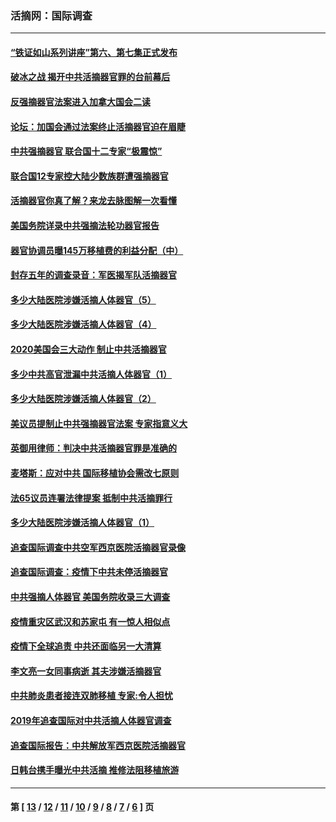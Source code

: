 ### 活摘网：国际调查
---
#### [“铁证如山系列讲座”第六、第七集正式发布](../../pages/nf5947/n13106287.md?09040430) 
#### [破冰之战 揭开中共活摘器官罪的台前幕后](../../pages/nf5947/n13082457.md?09040430) 
#### [反强摘器官法案进入加拿大国会二读](../../pages/nf5947/n13033450.md?09040430) 
#### [论坛：加国会通过法案终止活摘器官迫在眉睫](../../pages/nf5947/n13029839.md?09040430) 
#### [中共强摘器官 联合国十二专家“极震惊”](../../pages/nf5947/n13024313.md?09040430) 
#### [联合国12专家控大陆少数族群遭强摘器官](../../pages/nf5947/n13023877.md?09040430) 
#### [活摘器官你真了解？来龙去脉图解一次看懂](../../pages/nf5947/n13013820.md?09040430) 
#### [美国务院详录中共强摘法轮功器官报告](../../pages/nf5947/n12944519.md?09040430) 
#### [器官协调员曝145万移植费的利益分配（中）](../../pages/nf5947/n12894547.md?09040430) 
#### [封存五年的调查录音：军医揭军队活摘器官](../../pages/nf5947/n12798692.md?09040430) 
#### [多少大陆医院涉嫌活摘人体器官（5）](../../pages/nf5947/n12768383.md?09040430) 
#### [多少大陆医院涉嫌活摘人体器官（4）](../../pages/nf5947/n12664434.md?09040430) 
#### [2020美国会三大动作 制止中共活摘器官](../../pages/nf5947/n12682004.md?09040430) 
#### [多少中共高官泄漏中共活摘人体器官（1）](../../pages/nf5947/n12671234.md?09040430) 
#### [多少大陆医院涉嫌活摘人体器官（2）](../../pages/nf5947/n12655589.md?09040430) 
#### [美议员提制止中共强摘器官法案 专家指意义大](../../pages/nf5947/n12630561.md?09040430) 
#### [英御用律师：判决中共活摘器官罪是准确的](../../pages/nf5947/n12580740.md?09040430) 
#### [麦塔斯：应对中共 国际移植协会需改七原则](../../pages/nf5947/n12514711.md?09040430) 
#### [法65议员连署法律提案 抵制中共活摘罪行](../../pages/nf5947/n12437047.md?09040430) 
#### [多少大陆医院涉嫌活摘人体器官（1）](../../pages/nf5947/n12414284.md?09040430) 
#### [追查国际调查中共空军西京医院活摘器官录像](../../pages/nf5947/n12348837.md?09040430) 
#### [追查国际调查：疫情下中共未停活摘器官](../../pages/nf5947/n12273415.md?09040430) 
#### [中共强摘人体器官 美国务院收录三大调查](../../pages/nf5947/n12181488.md?09040430) 
#### [疫情重灾区武汉和苏家屯 有一惊人相似点](../../pages/nf5947/n12150824.md?09040430) 
#### [疫情下全球追责 中共还面临另一大清算](../../pages/nf5947/n12070397.md?09040430) 
#### [李文亮一女同事病逝 其夫涉嫌活摘器官](../../pages/nf5947/n11957882.md?09040430) 
#### [中共肺炎患者接连双肺移植 专家:令人担忧](../../pages/nf5947/n11945516.md?09040430) 
#### [2019年追查国际对中共活摘人体器官调查](../../pages/nf5947/n11917733.md?09040430) 
#### [追查国际报告：中共解放军西京医院活摘器官](../../pages/nf5947/n11838359.md?09040430) 
#### [日韩台携手曝光中共活摘 推修法阻移植旅游](../../pages/nf5947/n11712046.md?09040430) 

---
#### 第 [ [13](./13.md?09040430) / [12](./12.md?09040430) / [11](./11.md?09040430) / [10](./10.md?09040430) / [9](./9.md?09040430) / [8](./8.md?09040430) / [7](./7.md?09040430) / [6](./6.md?09040430) ] 页
